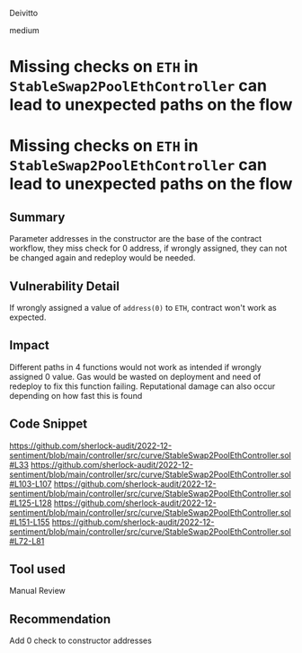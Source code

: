 Deivitto

medium

# Missing checks on `ETH` in `StableSwap2PoolEthController` can lead to unexpected paths on the flow

# Missing checks on `ETH` in `StableSwap2PoolEthController` can lead to unexpected paths on the flow
## Summary
Parameter addresses in the constructor are the base of the contract workflow, they miss check for 0 address, if wrongly assigned, they can not be changed again and redeploy would be needed.

## Vulnerability Detail
If wrongly assigned a value of `address(0)` to `ETH`, contract won't work as expected. 

## Impact
Different paths in 4 functions would not work as intended if wrongly assigned 0 value. Gas would be wasted on deployment and need of redeploy to fix this function failing. Reputational damage can also occur depending on how fast this is found

## Code Snippet
https://github.com/sherlock-audit/2022-12-sentiment/blob/main/controller/src/curve/StableSwap2PoolEthController.sol#L33
https://github.com/sherlock-audit/2022-12-sentiment/blob/main/controller/src/curve/StableSwap2PoolEthController.sol#L103-L107
https://github.com/sherlock-audit/2022-12-sentiment/blob/main/controller/src/curve/StableSwap2PoolEthController.sol#L125-L128
https://github.com/sherlock-audit/2022-12-sentiment/blob/main/controller/src/curve/StableSwap2PoolEthController.sol#L151-L155
https://github.com/sherlock-audit/2022-12-sentiment/blob/main/controller/src/curve/StableSwap2PoolEthController.sol#L72-L81
## Tool used

Manual Review

## Recommendation
Add 0 check to constructor addresses